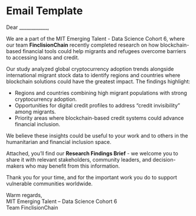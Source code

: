 # Email Template

Dear ____________,

We are a part of the MIT Emerging Talent - Data Science Cohort 6, where our team **FinclisionChain** recently completed research on how blockchain-based financial tools could help migrants and refugees overcome barriers to accessing loans and credit.

Our study analyzed global cryptocurrency adoption trends alongside international migrant stock data to identify regions and countries where blockchain solutions could have the greatest impact. The findings highlight:

- Regions and countries combining high migrant populations with strong cryptocurrency adoption.
- Opportunities for digital credit profiles to address “credit invisibility” among migrants.
- Priority areas where blockchain-based credit systems could advance financial inclusion.

We believe these insights could be useful to your work and to others in the humanitarian and financial inclusion space.

Attached, you’ll find our **Research Findings Brief** - we welcome you to share it with relevant stakeholders, community leaders, and decision-makers who may benefit from this information.

Thank you for your time, and for the important work you do to support vulnerable communities worldwide.

Warm regards,  
MIT Emerging Talent – Data Science Cohort 6  
Team FinclisionChain

